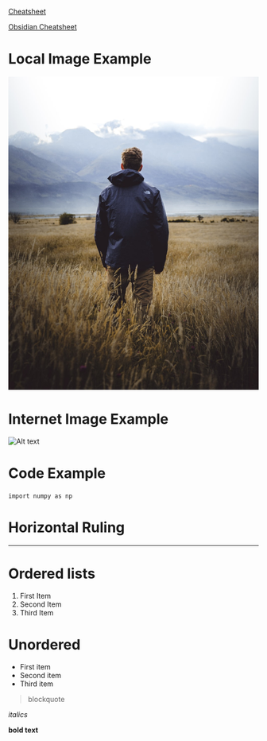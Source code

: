 [Cheatsheet](https://www.markdownguide.org/cheat-sheet/)

[Obsidian Cheatsheet](https://discord.com/channels/898289729752150158/898289730322579459/904187189150244896)

# Local Image Example

![Alt text](photo-1503023345310-bd7c1de61c7d.jpeg)

# Internet Image Example

![Alt text](https://www.vmcdn.ca/f/files/via/images/city-images/northern-lights-van.jpg)


# Code Example

`import numpy as np`


# Horizontal Ruling

---

# Ordered lists

1. First Item
2. Second Item
3. Third Item

# Unordered
- First item
- Second item
- Third item

> blockquote

*italics*

**bold text**

